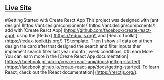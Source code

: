 ## [Live Site](https://fascinating-quokka-6f281b.netlify.app/)

 #Getting Started with Create React App This project was designed with [ant design] [https://ant.design/components/](https://ant.design/components/) add with [Create React App] [(https://github.com/facebook/create-react-app)](https://github.com/facebook/create-react-app), using the [Redux] [(https://redux.js.org/)](https://redux.js.org/) and [Redux Toolkit] [(https://redux-toolkit.js.org/)](https://redux-toolkit.js.org/) TS template. Then I show all data on ui then design the card after that designed the search and filter inputs then implement search filter last year, month , week conditions. 
 ##Learn More
 You can learn more in the [Create React App documentation] [https://facebook.github.io/create-react-app/docs/getting-started](https://facebook.github.io/create-react-app/docs/getting-started). To learn React, check out the [React documentation] [(https://reactjs.org/)](https://reactjs.org/).
